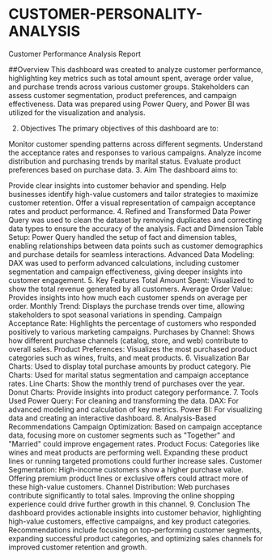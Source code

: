 # CUSTOMER-PERSONALITY-ANALYSIS
Customer Performance Analysis Report

##Overview
This dashboard was created to analyze customer performance, highlighting key metrics such as total amount spent, average order value, and purchase trends across various customer groups. Stakeholders can assess customer segmentation, product preferences, and campaign effectiveness. Data was prepared using Power Query, and Power BI was utilized for the visualization and analysis.

2. Objectives
The primary objectives of this dashboard are to:

Monitor customer spending patterns across different segments.
Understand the acceptance rates and responses to various campaigns.
Analyze income distribution and purchasing trends by marital status.
Evaluate product preferences based on purchase data.
3. Aim
The dashboard aims to:

Provide clear insights into customer behavior and spending.
Help businesses identify high-value customers and tailor strategies to maximize customer retention.
Offer a visual representation of campaign acceptance rates and product performance.
4. Refined and Transformed Data
Power Query was used to clean the dataset by removing duplicates and correcting data types to ensure the accuracy of the analysis.
Fact and Dimension Table Setup: Power Query handled the setup of fact and dimension tables, enabling relationships between data points such as customer demographics and purchase details for seamless interactions.
Advanced Data Modeling: DAX was used to perform advanced calculations, including customer segmentation and campaign effectiveness, giving deeper insights into customer engagement.
5. Key Features
Total Amount Spent: Visualized to show the total revenue generated by all customers.
Average Order Value: Provides insights into how much each customer spends on average per order.
Monthly Trend: Displays the purchase trends over time, allowing stakeholders to spot seasonal variations in spending.
Campaign Acceptance Rate: Highlights the percentage of customers who responded positively to various marketing campaigns.
Purchases by Channel: Shows how different purchase channels (catalog, store, and web) contribute to overall sales.
Product Preferences: Visualizes the most purchased product categories such as wines, fruits, and meat products.
6. Visualization
Bar Charts: Used to display total purchase amounts by product category.
Pie Charts: Used for marital status segmentation and campaign acceptance rates.
Line Charts: Show the monthly trend of purchases over the year.
Donut Charts: Provide insights into product category performance.
7. Tools Used
Power Query: For cleaning and transforming the data.
DAX: For advanced modeling and calculation of key metrics.
Power BI: For visualizing data and creating an interactive dashboard.
8. Analysis-Based Recommendations
Campaign Optimization: Based on campaign acceptance data, focusing more on customer segments such as "Together" and "Married" could improve engagement rates.
Product Focus: Categories like wines and meat products are performing well. Expanding these product lines or running targeted promotions could further increase sales.
Customer Segmentation: High-income customers show a higher purchase value. Offering premium product lines or exclusive offers could attract more of these high-value customers.
Channel Distribution: Web purchases contribute significantly to total sales. Improving the online shopping experience could drive further growth in this channel.
9. Conclusion
The dashboard provides actionable insights into customer behavior, highlighting high-value customers, effective campaigns, and key product categories. Recommendations include focusing on top-performing customer segments, expanding successful product categories, and optimizing sales channels for improved customer retention and growth.

